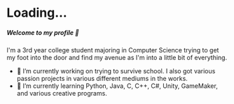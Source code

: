 # Loading...
##### Welcome to my profile 👋

I'm a 3rd year college student majoring in Computer Science trying to get my foot into the door and find my avenue as I'm into a little bit of everything.
- 🔭 I’m currently working on trying to survive school. I also got various passion projects in various different mediums in the works.
- 🌱 I’m currently learning Python, Java, C, C++, C#, Unity, GameMaker, and various creative programs.
<!--
**NotVirtualism/NotVirtualism** is a ✨ _special_ ✨ repository because its `README.md` (this file) appears on your GitHub profile.

Here are some ideas to get you started:

- 🔭 I’m currently working on ...
- 🌱 I’m currently learning ...
- 👯 I’m looking to collaborate on ...
- 🤔 I’m looking for help with ...
- 💬 Ask me about ...
- 📫 How to reach me: ...
- 😄 Pronouns: ...
- ⚡ Fun fact: ...
-->
